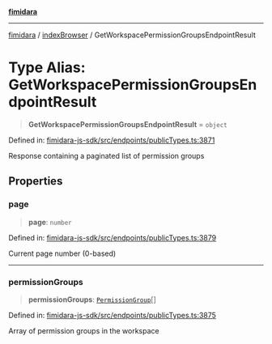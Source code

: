[**fimidara**](../../README.md)

***

[fimidara](../../modules.md) / [indexBrowser](../README.md) / GetWorkspacePermissionGroupsEndpointResult

# Type Alias: GetWorkspacePermissionGroupsEndpointResult

> **GetWorkspacePermissionGroupsEndpointResult** = `object`

Defined in: [fimidara-js-sdk/src/endpoints/publicTypes.ts:3871](https://github.com/softkave/fimidara/blob/feac071900ab8644442d355e5cb5db9df2f34600/fimidara-js-sdk/src/endpoints/publicTypes.ts#L3871)

Response containing a paginated list of permission groups

## Properties

### page

> **page**: `number`

Defined in: [fimidara-js-sdk/src/endpoints/publicTypes.ts:3879](https://github.com/softkave/fimidara/blob/feac071900ab8644442d355e5cb5db9df2f34600/fimidara-js-sdk/src/endpoints/publicTypes.ts#L3879)

Current page number (0-based)

***

### permissionGroups

> **permissionGroups**: [`PermissionGroup`](PermissionGroup.md)[]

Defined in: [fimidara-js-sdk/src/endpoints/publicTypes.ts:3875](https://github.com/softkave/fimidara/blob/feac071900ab8644442d355e5cb5db9df2f34600/fimidara-js-sdk/src/endpoints/publicTypes.ts#L3875)

Array of permission groups in the workspace

